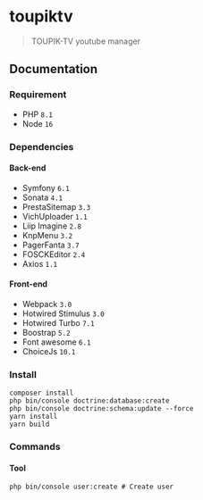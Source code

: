 
# toupiktv
> TOUPIK-TV youtube manager
## Documentation
### Requirement
* PHP ``8.1``
* Node ``16``
### Dependencies
#### Back-end
* Symfony ``6.1``
* Sonata ``4.1``
* PrestaSitemap ``3.3``
* VichUploader ``1.1``
* Liip Imagine ``2.8``
* KnpMenu ``3.2``
* PagerFanta ``3.7``
* FOSCKEditor ``2.4``
* Axios ``1.1``

#### Front-end
* Webpack ``3.0``
* Hotwired Stimulus ``3.0``
* Hotwired Turbo ``7.1``
* Boostrap ``5.2``
* Font awesome ``6.1``
* ChoiceJs ``10.1``

### Install
```shell
composer install
php bin/console doctrine:database:create
php bin/console doctrine:schema:update --force
yarn install
yarn build
```
### Commands
#### Tool
```shell
php bin/console user:create # Create user
```